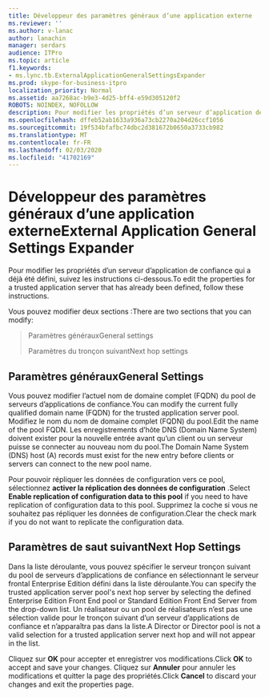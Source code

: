 ```yaml
---
title: Développeur des paramètres généraux d’une application externe
ms.reviewer: ''
ms.author: v-lanac
author: lanachin
manager: serdars
audience: ITPro
ms.topic: article
f1.keywords:
- ms.lync.tb.ExternalApplicationGeneralSettingsExpander
ms.prod: skype-for-business-itpro
localization_priority: Normal
ms.assetid: aa7268ac-b9e3-4d25-bff4-e59d305120f2
ROBOTS: NOINDEX, NOFOLLOW
description: Pour modifier les propriétés d’un serveur d’application de confiance qui a déjà été défini, suivez les instructions ci-dessous.
ms.openlocfilehash: dffeb52ab1633a936a73cb2270a204d26ccf1056
ms.sourcegitcommit: 19f534bfafbc74dbc2d381672b0650a3733cb982
ms.translationtype: MT
ms.contentlocale: fr-FR
ms.lasthandoff: 02/03/2020
ms.locfileid: "41702169"
---
```

# <a name="external-application-general-settings-expander"></a><span data-ttu-id="4cc1c-103">Développeur des paramètres généraux d’une application externe</span><span class="sxs-lookup"><span data-stu-id="4cc1c-103">External Application General Settings Expander</span></span>
 
<span data-ttu-id="4cc1c-104">Pour modifier les propriétés d’un serveur d’application de confiance qui a déjà été défini, suivez les instructions ci-dessous.</span><span class="sxs-lookup"><span data-stu-id="4cc1c-104">To edit the properties for a trusted application server that has already been defined, follow these instructions.</span></span>
  
<span data-ttu-id="4cc1c-105">Vous pouvez modifier deux sections :</span><span class="sxs-lookup"><span data-stu-id="4cc1c-105">There are two sections that you can modify:</span></span>
  
> <span data-ttu-id="4cc1c-106">Paramètres généraux</span><span class="sxs-lookup"><span data-stu-id="4cc1c-106">General settings</span></span>
> 
> <span data-ttu-id="4cc1c-107">Paramètres du tronçon suivant</span><span class="sxs-lookup"><span data-stu-id="4cc1c-107">Next hop settings</span></span>
    
## <a name="general-settings"></a><span data-ttu-id="4cc1c-108">Paramètres généraux</span><span class="sxs-lookup"><span data-stu-id="4cc1c-108">General Settings</span></span>

<span data-ttu-id="4cc1c-109">Vous pouvez modifier l’actuel nom de domaine complet (FQDN) du pool de serveurs d’applications de confiance.</span><span class="sxs-lookup"><span data-stu-id="4cc1c-109">You can modify the current fully qualified domain name (FQDN) for the trusted application server pool.</span></span> <span data-ttu-id="4cc1c-110">Modifiez le nom du nom de domaine complet (FQDN) du pool.</span><span class="sxs-lookup"><span data-stu-id="4cc1c-110">Edit the name of the pool FQDN.</span></span> <span data-ttu-id="4cc1c-111">Les enregistrements d’hôte DNS (Domain Name System) doivent exister pour la nouvelle entrée avant qu’un client ou un serveur puisse se connecter au nouveau nom du pool.</span><span class="sxs-lookup"><span data-stu-id="4cc1c-111">The Domain Name System (DNS) host (A) records must exist for the new entry before clients or servers can connect to the new pool name.</span></span>
  
<span data-ttu-id="4cc1c-112">Pour pouvoir répliquer les données de configuration vers ce pool, sélectionnez **activer la réplication des données de configuration** .</span><span class="sxs-lookup"><span data-stu-id="4cc1c-112">Select **Enable replication of configuration data to this pool** if you need to have replication of configuration data to this pool.</span></span> <span data-ttu-id="4cc1c-113">Supprimez la coche si vous ne souhaitez pas répliquer les données de configuration.</span><span class="sxs-lookup"><span data-stu-id="4cc1c-113">Clear the check mark if you do not want to replicate the configuration data.</span></span>
  
## <a name="next-hop-settings"></a><span data-ttu-id="4cc1c-114">Paramètres de saut suivant</span><span class="sxs-lookup"><span data-stu-id="4cc1c-114">Next Hop Settings</span></span>

<span data-ttu-id="4cc1c-115">Dans la liste déroulante, vous pouvez spécifier le serveur tronçon suivant du pool de serveurs d’applications de confiance en sélectionnant le serveur frontal Enterprise Edition défini dans la liste déroulante.</span><span class="sxs-lookup"><span data-stu-id="4cc1c-115">You can specify the trusted application server pool's next hop server by selecting the defined Enterprise Edition Front End pool or Standard Edition Front End Server from the drop-down list.</span></span> <span data-ttu-id="4cc1c-116">Un réalisateur ou un pool de réalisateurs n’est pas une sélection valide pour le tronçon suivant d’un serveur d’applications de confiance et n’apparaîtra pas dans la liste.</span><span class="sxs-lookup"><span data-stu-id="4cc1c-116">A Director or Director pool is not a valid selection for a trusted application server next hop and will not appear in the list.</span></span>
  

<span data-ttu-id="4cc1c-117">Cliquez sur **OK** pour accepter et enregistrer vos modifications.</span><span class="sxs-lookup"><span data-stu-id="4cc1c-117">Click **OK** to accept and save your changes.</span></span> <span data-ttu-id="4cc1c-118">Cliquez sur **Annuler** pour annuler les modifications et quitter la page des propriétés.</span><span class="sxs-lookup"><span data-stu-id="4cc1c-118">Click **Cancel** to discard your changes and exit the properties page.</span></span>
  

